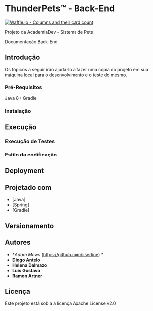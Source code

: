 ﻿# ThunderPets™ -  Back-End 
[![Waffle.io - Columns and their card count](https://badge.waffle.io/academiadev-joinville/projeto-backend-thunderpets.svg?columns=all)](https://waffle.io/academiadev-joinville/projeto-backend-thunderpets)

Projeto da AcademiaDev - Sistema de Pets

Documentação Back-End

## Introdução

Os tópicos a seguir irão ajudá-lo a fazer uma cópia do projeto em sua máquina local para o desenvolvimento e o teste do mesmo.

### Pré-Requisitos

Java 8+
Gradle

### Instalação

## Execução

### Execução de Testes

### Estilo da codificação

## Deployment

## Projetado com

* [Java]
* [Spring]
* [Gradle]

## Versionamento

## Autores

* **Adam Mews* (https://github.com/liserline) *
* **Diogo Antelo**
* **Helena Dalmazo**
* **Luis Gustavo**
* **Ramon Artner**

## Licença

Este projeto está sob a a licença Apache License v2.0
